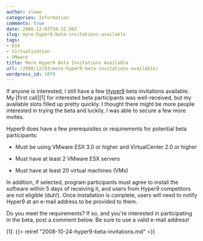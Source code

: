 ```yaml
---
author: slowe
categories: Information
comments: true
date: 2008-12-03T10:32:56Z
slug: more-hyper9-beta-invitations-available
tags:
- ESX
- Virtualization
- VMware
title: More Hyper9 Beta Invitations Available
url: /2008/12/03/more-hyper9-beta-invitations-available/
wordpress_id: 1079
---
```


If anyone is interested, I still have a few [Hyper9](http://www.hyper9.com/) beta invitations available. My [first call][1] for interested beta participants was well-received, but my available slots filled up pretty quickly. I thought there might be more people interested in trying the beta and luckily, I was able to secure a few more invites.

Hyper9 does have a few prerequisites or requirements for potential beta participants:

* Must be using VMware ESX 3.0 or higher and VirtualCenter 2.0 or higher

* Must have at least 2 VMware ESX servers

* Must have at least 20 virtual machines (VMs)

In addition, if selected, program participants must agree to install the software within 5 days of receiving it, and users from Hyper9 competitors are not eligible (duh!). Once installation is complete, users will need to notify Hyper9 at an e-mail address to be provided to them.

Do you meet the requirements? If so, and you're interested in participating in the beta, post a comment below. Be sure to use a valid e-mail address!

[1]: {{< relref "2008-10-24-hyper9-beta-invitations.md" >}}
